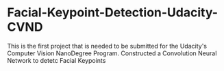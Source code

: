 # Facial-Keypoint-Detection-Udacity-CVND
This is the first project that is needed to be submitted for the Udacity's Computer Vision NanoDegree Program. Constructed a Convolution Neural Network to detetc Facial Keypoints 
